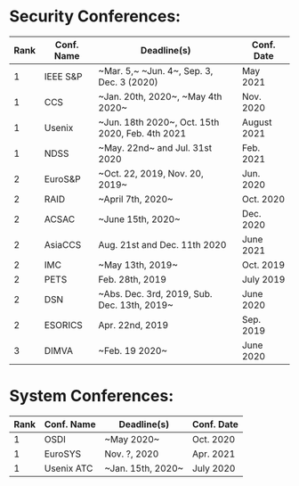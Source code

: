 # Security Conferences:


| Rank | Conf. Name | Deadline(s) | Conf. Date |
| --- | --- | --- | --- |
| 1 | IEEE S&P | ~Mar. 5,~ ~Jun. 4~, Sep. 3, Dec. 3 (2020) | May 2021 |
| 1 | CCS | ~Jan. 20th, 2020~, ~May 4th 2020~ | Nov. 2020 |
| 1 | Usenix | ~Jun. 18th 2020~, Oct. 15th 2020, Feb. 4th 2021 | August 2021 |
| 1 | NDSS | ~May. 22nd~ and Jul. 31st 2020 | Feb. 2021 |
| 2 | EuroS&P | ~Oct. 22, 2019, Nov. 20, 2019~ | Jun. 2020 |
| 2 | RAID | ~April 7th, 2020~ | Oct. 2020 |
| 2 | ACSAC | ~June 15th, 2020~ | Dec. 2020 |
| 2 | AsiaCCS | Aug. 21st and Dec. 11th 2020 | June 2021 |
| 2 | IMC | ~May 13th, 2019~ | Oct. 2019 |
| 2 | PETS | Feb. 28th, 2019 | July 2019 |
| 2 | DSN | ~Abs. Dec. 3rd, 2019, Sub. Dec. 13th, 2019~ | June 2020 |
| 2 | ESORICS | Apr. 22nd, 2019 | Sep. 2019 |
| 3 | DIMVA | ~Feb. 19 2020~ | June 2020 |

# System Conferences:
| Rank | Conf. Name | Deadline(s) | Conf. Date |
| --- | --- | --- | --- |
| 1 | OSDI | ~May 2020~ | Oct. 2020 |
| 1 | EuroSYS | Nov. ?, 2020 | Apr. 2021 |
| 1 | Usenix ATC | ~Jan. 15th, 2020~ | July 2020 |
